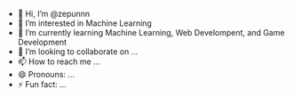- 👋 Hi, I’m @zepunnn
- 👀 I’m interested in Machine Learning
- 🌱 I’m currently learning Machine Learning, Web Develompent, and Game Development
- 💞️ I’m looking to collaborate on ...
- 📫 How to reach me ...
- 😄 Pronouns: ...
- ⚡ Fun fact: ...

<!---
zepunnn/zepunnn is a ✨ special ✨ repository because its `README.md` (this file) appears on your GitHub profile.
You can click the Preview link to take a look at your changes.
--->
